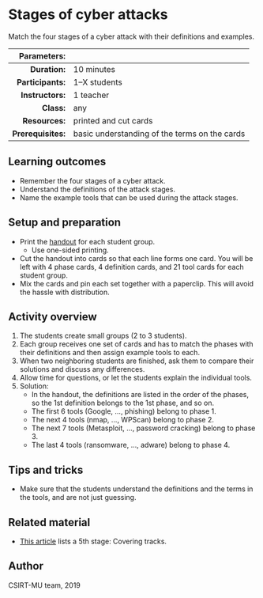 # Stages of cyber attacks

Match the four stages of a cyber attack with their definitions and examples.

| Parameters:        |              |
| -----------------: | :----------- |
| **Duration:**      | 10 minutes   |
| **Participants:**  | 1–X students |
| **Instructors:**   | 1 teacher    |
| **Class:**         | any          |
| **Resources:**     | printed and cut cards |
| **Prerequisites:** | basic understanding of the terms on the cards |

## Learning outcomes

* Remember the four stages of a cyber attack.
* Understand the definitions of the attack stages.
* Name the example tools that can be used during the attack stages.

## Setup and preparation

* Print the [handout](cyber-attacks.pdf) for each student group.
	* Use one-sided printing.
* Cut the handout into cards so that each line forms one card. You will be left with 4 phase cards, 4 definition cards, and 21 tool cards for each student group.
* Mix the cards and pin each set together with a paperclip. This will avoid the hassle with distribution.

## Activity overview

1. The students create small groups (2 to 3 students).
2. Each group receives one set of cards and has to match the phases with their definitions and then assign example tools to each.
3. When two neighboring students are finished, ask them to compare their solutions and discuss any differences.
4. Allow time for questions, or let the students explain the individual tools.
5. Solution:
	* In the handout, the definitions are listed in the order of the phases, so the 1st definition belongs to the 1st phase, and so on.
	* The first 6 tools (Google, ..., phishing) belong to phase 1.
	* The next 4 tools (nmap, ..., WPScan) belong to phase 2.
	* The next 7 tools (Metasploit, ..., password cracking) belong to phase 3.
	* The last 4 tools (ransomware, ..., adware) belong to phase 4.

## Tips and tricks

* Make sure that the students understand the definitions and the terms in the tools, and are not just guessing.

## Related material

* [This article](https://www.techrepublic.com/blog/it-security/the-five-phases-of-a-successful-network-penetration/) lists a 5th stage: Covering tracks.

## Author

CSIRT-MU team, 2019
